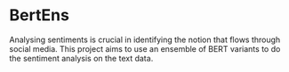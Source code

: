 # BertEns
Analysing sentiments is crucial in identifying the notion that flows through social media. This project aims to use an ensemble of BERT variants to do the sentiment analysis on the text data.
